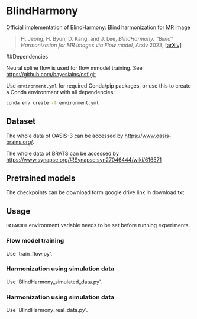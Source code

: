 # BlindHarmony
Official implementation of BlindHarmony: Blind harmonization for MR image
> H. Jeong, H. Byun, D. Kang, and J. Lee, _BlindHarmony: “Blind” Harmonization for MR Images via Flow model_, Arxiv 2023,
> [[arXiv]]()

##Dependencies

Neural spline flow is used for flow mmodel training. See https://github.com/bayesiains/nsf.git

Use `environment.yml` for required Conda/pip packages, or use this to create a Conda environment with all dependencies:
```bash
conda env create -f environment.yml
```

## Dataset

The whole data of OASIS-3 can be accessed by https://www.oasis-brains.org/.

The whole data of BRATS can be accessed by https://www.synapse.org/#!Synapse:syn27046444/wiki/616571

## Pretrained models

The checkpoints can be download form google drive link in download.txt

## Usage

`DATAROOT` environment variable needs to be set before running experiments.

### Flow model training

Use 'train_flow.py'.

### Harmonization using simulation data

Use 'BlindHarmony_simulated_data.py'.


### Harmonization using simulation data

Use 'BlindHarmony_real_data.py'.
